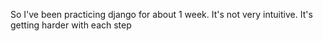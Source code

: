 So I've been practicing django for about 1 week. It's not very intuitive. It's getting harder with each step
